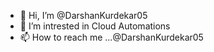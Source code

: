 - 👋 Hi, I’m @DarshanKurdekar05
- 👀 I’m intrested in Cloud Automations
- 📫 How to reach me ...@DarshanKurdekar05

<!---
DarshanKurdekar05/DarshanKurdekar05 is a ✨ special ✨ repository because its `README.md` (this file) appears on your GitHub profile.
You can click the Preview link to take a look at your changes.
--->
